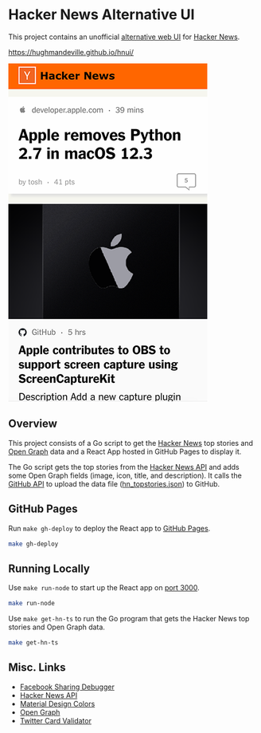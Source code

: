 # Hacker News Alternative UI

This project contains an unofficial [alternative web UI](https://hughmandeville.github.io/hnui/) for [Hacker News](https://news.ycombinator.com/).

<https://hughmandeville.github.io/hnui/>

[![Hacker News](hnui-ss.png)](https://hughmandeville.github.io/hnui)

## Overview

This project consists of a Go script to get the [Hacker News](https://news.ycombinator.com/) top stories and [Open Graph](https://ogp.me/) data and a React App hosted in GitHub Pages to display it.

The Go script gets the top stories from the [Hacker News API](https://github.com/HackerNews/API) and adds some Open Graph fields (image, icon, title, and description). It calls the [GitHub API](https://docs.github.com/en/rest) to upload the data file ([hn_topstories.json](client/public/hn_topstories.json)) to GitHub.

## GitHub Pages

Run `make gh-deploy` to deploy the React app to [GitHub Pages](https://hughmandeville.github.io/hnui/).

```sh
make gh-deploy
```

## Running Locally

Use `make run-node` to start up the React app on [port 3000](http://localhost:3000/hnui).

```sh
make run-node
```

Use `make get-hn-ts` to run the Go program that gets the Hacker News top stories and Open Graph data.

```sh
make get-hn-ts
```

## Misc. Links

- [Facebook Sharing Debugger](https://developers.facebook.com/tools/debug/)
- [Hacker News API](https://github.com/HackerNews/API)
- [Material Design Colors](https://material.io/design/color/the-color-system.html)
- [Open Graph](https://ogp.me/)
- [Twitter Card Validator](https://cards-dev.twitter.com/validator)

